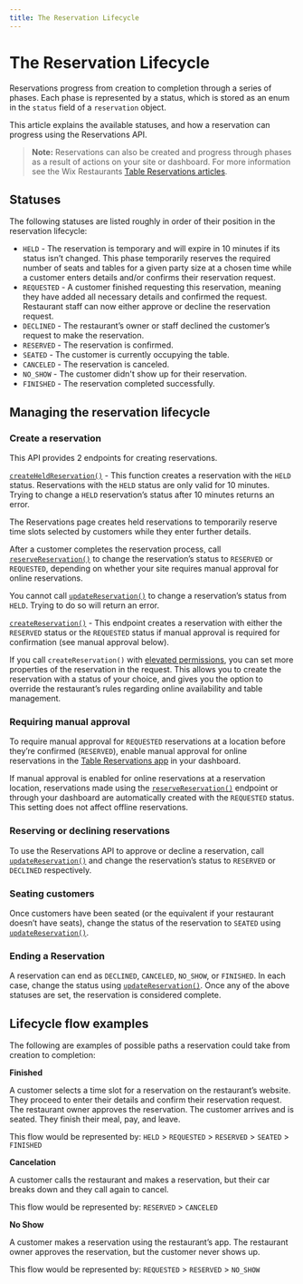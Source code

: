 ```yaml
---
title: The Reservation Lifecycle
---
```


# The Reservation Lifecycle

Reservations progress from creation to completion through a series of phases. Each phase is represented by a status, which is stored as an enum in the `status` field of a `reservation` object. 

This article explains the available statuses, and how a reservation can progress using the Reservations API.

>**Note:** Reservations can also be created and progress through phases as a result of actions on your site or dashboard. For more information see the Wix Restaurants [Table Reservations articles](https://support.wix.com/en/table-reservations).

## Statuses
The following statuses are listed roughly in order of their position in the reservation lifecycle:

* `HELD` - The reservation is temporary and will expire in 10 minutes if its status isn’t changed. This phase temporarily reserves the required number of seats and tables for a given party size at a chosen time while a customer enters details and/or confirms their reservation request.
* `REQUESTED` - A customer finished requesting this reservation, meaning they have added all necessary details and confirmed the request. Restaurant staff can now either approve or decline the reservation request.
* `DECLINED` - The restaurant’s owner or staff declined the customer’s request to make the reservation.
* `RESERVED` - The reservation is confirmed.
* `SEATED` - The customer is currently occupying the table.
* `CANCELED` - The reservation is canceled.
* `NO_SHOW` - The customer didn't show up for their reservation.
* `FINISHED` - The reservation completed successfully.

## Managing the reservation lifecycle

### Create a reservation
This API provides 2 endpoints for creating reservations.

[`createHeldReservation()`](https://www.wix.com/velo/reference/wix-table-reservations-v2/reservations/createheldreservation) - This function creates a reservation with the `HELD` status. Reservations with the `HELD` status are only valid for 10 minutes. Trying to change a `HELD` reservation’s status after 10 minutes returns an error. 

The Reservations page creates held reservations to temporarily reserve time slots selected by customers while they enter further details.

After a customer completes the reservation process, call [`reserveReservation()`](https://www.wix.com/velo/reference/wix-table-reservations-v2/reservations/reservereservation) to change the reservation’s status to `RESERVED` or `REQUESTED`, depending on whether your site requires manual approval for online reservations.

You cannot call [`updateReservation()`](https://www.wix.com/velo/reference/wix-table-reservations-v2/reservations/updatereservation) to change a reservation’s status from `HELD`. Trying to do so will return an error.

[`createReservation()`](https://www.wix.com/velo/reference/wix-table-reservations-v2/reservations/createreservation) - This endpoint creates a reservation with either the `RESERVED` status or the `REQUESTED` status if manual approval is required for confirmation (see manual approval below).

If you call `createReservation()` with [elevated permissions](https://www.wix.com/velo/reference/wix-auth/elevate), you can set more properties of the reservation in the request. This allows you to create the reservation with a status of your choice, and gives you the option to override the restaurant’s rules regarding online availability and table management.

### Requiring manual approval
To require manual approval for `REQUESTED` reservations at a location before they’re confirmed (`RESERVED`), enable manual approval for online reservations in the [Table Reservations app](https://www.wix.com/my-account/site-selector/?buttonText=Select%20Site&title=Select%20a%20Site&autoSelectOnSingleSite=true&actionUrl=https:%2F%2Fwww.wix.com%2Fdashboard%2F%7B%7BmetaSiteId%7D%7D%2Frestaurants/table-reservations) in your dashboard.

If manual approval is enabled for online reservations at a reservation location, reservations made using the [`reserveReservation()`](https://www.wix.com/velo/reference/wix-table-reservations-v2/reservations/reservereservation) endpoint or through your dashboard are automatically created with the `REQUESTED` status. This setting does not affect offline reservations.

### Reserving or declining reservations
To use the Reservations API to approve or decline a reservation, call [`updateReservation()`](https://www.wix.com/velo/reference/wix-table-reservations-v2/reservations/updatereservation) and change the reservation’s status to `RESERVED` or `DECLINED` respectively.

### Seating customers

Once customers have been seated (or the equivalent if your restaurant doesn’t have seats), change the status of the reservation to `SEATED` using [`updateReservation()`](https://www.wix.com/velo/reference/wix-table-reservations-v2/reservations/updatereservation).

### Ending a Reservation

A reservation can end as `DECLINED`, `CANCELED`, `NO_SHOW`, or `FINISHED`.
In each case, change  the status using [`updateReservation()`](https://www.wix.com/velo/reference/wix-table-reservations-v2/reservations/updatereservation). Once any of the above statuses are set, the reservation is considered complete.

## Lifecycle flow examples

The following are examples of possible paths a reservation could take from creation to completion:

**Finished**

A customer selects a time slot for a reservation on the restaurant’s website. They proceed to enter their details and confirm their reservation request. The restaurant owner approves the reservation. The customer arrives and is seated. They finish their meal, pay, and leave. 

This flow would be represented by:
`HELD` > `REQUESTED` > `RESERVED` > `SEATED` > `FINISHED`

**Cancelation**

A customer calls the restaurant and makes a reservation, but their car breaks down and they call again to cancel.

This flow would be represented by:
`RESERVED` > `CANCELED`

**No Show**

A customer makes a reservation using the restaurant’s app. The restaurant owner approves the reservation, but the customer never shows up.

This flow would be represented by:
`REQUESTED` > `RESERVED` > `NO_SHOW`

